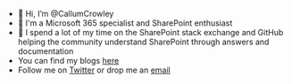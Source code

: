 - 👋 Hi, I’m @CallumCrowley
- 👀 I'm a Microsoft 365 specialist and SharePoint enthusiast
- 💞️ I spend a lot of my time on the SharePoint stack exchange and GitHub helping the community understand SharePoint through answers and documentation
- You can find my blogs <a href="https://callum.technology">here<a/>
- Follow me on <a href="https://twitter.com/CallumNCrowley">Twitter</a> or drop me an <a href="mailto:callumneilcrowley@outlook.com">email</a>

<!---
CallumCrowley/CallumCrowley is a ✨ special ✨ repository because its `README.md` (this file) appears on your GitHub profile.
You can click the Preview link to take a look at your changes.
--->
